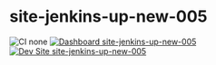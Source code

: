 # site-jenkins-up-new-005

![CI none](https://img.shields.io/badge/ci-none-orange.svg)
[![Dashboard site-jenkins-up-new-005](https://img.shields.io/badge/dashboard-site_jenkins_up_new_005-yellow.svg)](https://dashboard.pantheon.io/sites/33e9a61c-40f7-422a-a230-0b0d480d6218#dev/code)
[![Dev Site site-jenkins-up-new-005](https://img.shields.io/badge/site-site_jenkins_up_new_005-blue.svg)](http://dev-site-jenkins-up-new-005.pantheonsite.io/)